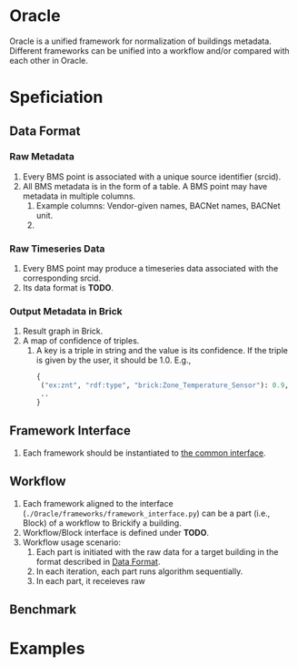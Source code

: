 # Oracle
Oracle is a unified framework for normalization of buildings metadata. Different frameworks can be unified into a workflow and/or compared with each other in Oracle.


# Speficiation

## <a name="data_format"></a>Data Format

### Raw Metadata

1. Every BMS point is associated with a unique source identifier (srcid).
2. All BMS metadata is in the form of a table. A BMS point may have metadata in multiple columns.
    1. Example columns: Vendor-given names, BACNet names, BACNet unit.
    2. 

### Raw Timeseries Data
1. Every BMS point may produce a timeseries data associated with the corresponding srcid.
2. Its data format is **TODO**.

### Output Metadata in Brick
1. Result graph in Brick.
2. A map of confidence of triples.
    1. A key is a triple in string and the value is its confidence. If the triple is given by the user, it should be 1.0. E.g.,
        ```python
       {
         ("ex:znt", "rdf:type", "brick:Zone_Temperature_Sensor"): 0.9,
         ..
       }
       ```

## Framework Interface

1. Each framework should be instantiated to [the common interface](https://github.com/jbkoh/oracle/blob/master/Oracle/frameworks/framework_interface.py).


## Workflow

1. Each framework aligned to the interface (``./Oracle/frameworks/framework_interface.py``) can be a part (i.e., Block) of a workflow to Brickify a building.
2. Workflow/Block interface is defined under **TODO**.
3. Workflow usage scenario:
    1. Each part is initiated with the raw data for a target building in the format described in [Data Format](data_format).
    1. In each iteration, each part runs algorithm sequentially.
    2. In each part, it receieves raw

## Benchmark


# Examples
